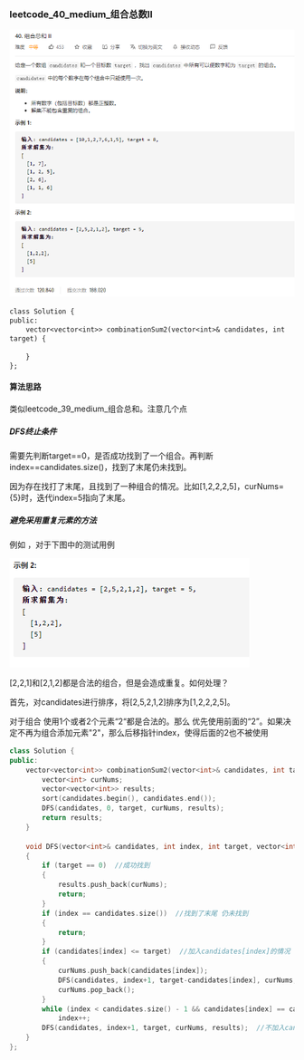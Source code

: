 ### leetcode_40_medium_组合总数Ⅱ

![image-20201210203211275](leetcode_40_medium_组合总数Ⅱ.assets/image-20201210203211275.png)

```
class Solution {
public:
    vector<vector<int>> combinationSum2(vector<int>& candidates, int target) {

    }
};
```

#### 算法思路

类似leetcode_39_medium_组合总和。注意几个点

##### DFS终止条件

需要先判断target==0，是否成功找到了一个组合。再判断index==candidates.size()，找到了末尾仍未找到。

因为存在找打了末尾，且找到了一种组合的情况。比如[1,2,2,2,5]，curNums={5}时，迭代index=5指向了末尾。

##### 避免采用重复元素的方法

例如 ，对于下图中的测试用例

![image-20201210210058665](leetcode_40_medium_组合总数Ⅱ.assets/image-20201210210058665.png)

[2,2,1]和[2,1,2]都是合法的组合，但是会造成重复。如何处理？

首先，对candidates进行排序，将[2,5,2,1,2]排序为[1,2,2,2,5]。

对于组合 使用1个或者2个元素“2“都是合法的。那么  优先使用前面的“2”。如果决定不再为组合添加元素"2"，那么后移指针index，使得后面的2也不被使用

```c++
class Solution {
public:
	vector<vector<int>> combinationSum2(vector<int>& candidates, int target) {
		vector<int> curNums;
		vector<vector<int>> results;
		sort(candidates.begin(), candidates.end());
		DFS(candidates, 0, target, curNums, results);
		return results;
	}

	void DFS(vector<int>& candidates, int index, int target, vector<int>& curNums, vector<vector<int>>& results)
	{
		if (target == 0)  //成功找到
		{
			results.push_back(curNums);
			return;
		}
		if (index == candidates.size())  //找到了末尾 仍未找到
		{
			return;
		}
		if (candidates[index] <= target)  //加入candidates[index]的情况
		{
			curNums.push_back(candidates[index]);
			DFS(candidates, index+1, target-candidates[index], curNums, results);
			curNums.pop_back();
		}
		while (index < candidates.size() - 1 && candidates[index] == candidates[index + 1])  //如果决定不用这个数，那么接下来的这个数都不用
			index++;
		DFS(candidates, index+1, target, curNums, results);  //不加入candidates[index]的情况
	}
};
```

